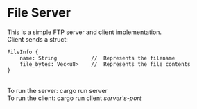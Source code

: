 # File Server
This is a simple FTP server and client implementation.<br>
Client sends a struct: <br>
```
FileInfo {
    name: String           //  Represents the filename
    file_bytes: Vec<u8>    //  Represents the file contents  
}
```
<br>
To run the server:  cargo run server <br>
To run the client:  cargo run client <i>server's-port</i>
